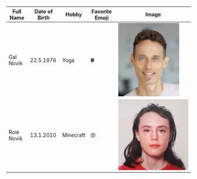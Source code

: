 | Full Name | Date of Birth | Hobby | Favorite Emoji | Image |
|-----------|---------------|-------|----------------|-------|
| Gal Novik | 22.5.1976     | Yoga  | :four_leaf_clover: | ![Gal Novik](Gal_Novik.png) |
| Roie Novik | 13.1.2010     | Minecraft  | :angry: | ![Roie Novik](Roie_Novik.jpg) |
